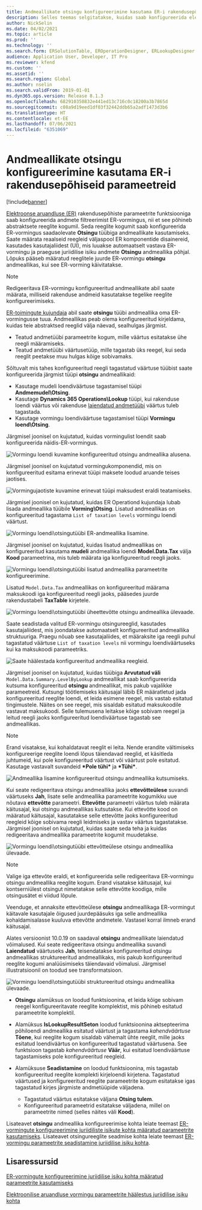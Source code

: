 ```yaml
---
title: Andmeallikate otsingu konfigureerimine kasutama ER-i rakendusepõhiseid parameetreid
description: Selles teemas selgitatakse, kuidas saab konfigureerida elektroonilise aruandluse (ER) vormingute otsingu andmeallikaid, mis kasutaksid ER rakendusespetsiifilisi parameetreid.
author: NickSelin
ms.date: 04/02/2021
ms.topic: article
ms.prod: ''
ms.technology: ''
ms.search.form: ERSolutionTable, EROperationDesigner, ERLookupDesigner, ERComponentLookupStructureEditing
audience: Application User, Developer, IT Pro
ms.reviewer: kfend
ms.custom: ''
ms.assetid: ''
ms.search.region: Global
ms.author: nselin
ms.search.validFrom: 2019-01-01
ms.dyn365.ops.version: Release 8.1.3
ms.openlocfilehash: 682910350832e441ed13c716c0c18200a3b7865d
ms.sourcegitcommit: c08a9d19eed1df03f32442ddb65a2adf1473d3b6
ms.translationtype: HT
ms.contentlocale: et-EE
ms.lasthandoff: 07/06/2021
ms.locfileid: "6351069"
---
```

# <a name="configure-lookup-data-sources-to-use-er-application-specific-parameters"></a>Andmeallikate otsingu konfigureerimine kasutama ER-i rakendusepõhiseid parameetreid 

[!include[banner](../includes/banner.md)]

[Elektroonse aruandluse (ER)](general-electronic-reporting.md) rakendusepõhiste parameetrite funktsiooniga saab konfigureerida andmete filtreerimist ER-vormingus, nii et see põhineb abstraktsete reeglite kogumil. Seda reeglite kogumit saab konfigureerida ER-vormingus saadaolevate **Otsingu** tüübiga andmeallikate kasutamiseks. Saate määrata reaalseid reegleid väljaspool ER komponentide disainereid, kasutades kasutajaliidest (UI), mis luuakse automaatselt vastava ER-vormingu ja praeguse juriidilise isiku andmete **Otsingu** andmeallika põhjal. Lõpuks pääseb määratud reeglitele juurde ER-vormingu **otsingu** andmeallikas, kui see ER-vorming käivitatakse.

> [!NOTE]
> Redigeeritava ER-vormingu konfigureeritud andmeallikate abil saate määrata, milliseid rakenduse andmeid kasutatakse tegelike reeglite konfigureerimiseks.

[ER-toimingute kujundaja](general-electronic-reporting.md#building-a-format-that-uses-a-data-model-as-a-base) abil saate **otsingu** tüübi andmeallika oma ER-vormingusse tuua. Andmeallikas peab olema konfigureeritud kirjeldama, kuidas teie abstraktsed reeglid välja näevad, sealhulgas järgmist.

   - Teatud andmetüübi parameetrite kogum, mille väärtus esitatakse ühe reegli määramiseks.
   - Teatud andmetüübi väärtusetüüp, mille tagastab üks reegel, kui seda reeglit peetakse muu hulgas kõige sobivamaks.

Sõltuvalt mis tahes konfigureeritud reegli tagastatud väärtuse tüübist saate konfigureerida järgmist tüüpi **otsingu** andmeallikaid:

   - Kasutage mudeli loendiväärtuse tagastamisel tüüpi **Andmemudel\Otsing**.
   - Kasutage **Dynamics 365 Operations\Lookup** tüüpi, kui rakenduse loendi väärtus või rakenduse [laiendatud andmetüübi](../extensibility/extensible-edts.md) väärtus tuleb tagastada.
   - Kasutage vormingu loendiväärtuse tagastamisel tüüpi **Vormingu loend\Otsing**.

Järgmisel joonisel on kujutatud, kuidas vormingulist loendit saab konfigureerida näidis-ER-vormingus.

   ![Vormingu loendi kuvamine konfigureeritud otsingu andmeallika alusena.](./media/er-lookup-data-sources-img1.gif)

Järgmisel joonisel on kujutatud vormingukomponendid, mis on konfigureeritud esitama erinevat tüüpi maksete loodud aruande teises jaotises.

   ![Vormingujaotiste kuvamine erinevat tüüpi maksudest eraldi teatamiseks.](./media/er-lookup-data-sources-img2.png)

Järgmisel joonisel on kujutatud, kuidas ER Operationd kujundaja lubab lisada andmeallika tüübile **Vorming\Otsing**.  Lisatud andmeallikas on konfigureeritud tagastama `List of taxation levels` vormingu loendi väärtust.

   ![Vormingu loendi\otsingutüübi ER-andmeallika lisamine.](./media/er-lookup-data-sources-img3.gif)

Järgmisel joonisel on kujutatud, kuidas lisatud andmeallikas on konfigureeritud kasutama **mudeli** andmeallika loendi **Model.Data.Tax** välja **Kood** parameetrina, mis tuleb määrata iga konfigureeritud reegli jaoks.

![Vormingu loendi\otsingutüübi lisatud andmeallika parameetrite konfigureerimine.](./media/er-lookup-data-sources-img4.gif)

Lisatud `Model.Data.Tax` andmeallikas on konfigureeritud määrama maksukoodi iga konfigureeritud reegli jaoks, pääsedes juurde rakendustabeli **TaxTable** kirjetele.

   ![Vormingu loendi\otsingutüübi üheettevõtte otsingu andmeallika ülevaade.](./media/er-lookup-data-sources-img5.gif)

Saate seadistada valitud ER-vormingu otsingureeglid, kasutades kasutajaliidest, mis joondatakse automaatselt konfigureeritud andmeallika struktuuriga. Praegu nõuab see kasutajaliides, et määraksite iga reegli puhul tagastatud väärtuse `List of taxation levels` nii vormingu loendiväärtuseks kui ka maksukoodi parameetriks.

   ![Saate häälestada konfigureeritud andmeallika reegleid.](./media/er-lookup-data-sources-img6.gif)

Järgmisel joonisel on kujutatud, kuidas tüübiga **Arvutatud väli** `Model.Data.Summary.LevelByLookup` andmeallikat saab konfigureerida kutsuma konfigureeritud **otsingu** andmeallikat, mis pakub vajalikke parameetreid. Kutsungi töötlemiseks käitusajal läbib ER määratletud jada konfigureeritud reeglite loendi, et leida esimene reegel, mis vastab esitatud tingimustele. Näites on see reegel, mis sisaldab esitatud maksukoodile vastavat maksukoodi. Selle tulemusena leitakse kõige sobivam reegel ja leitud reegli jaoks konfigureeritud loendiväärtuse tagastab see andmeallikas.

> [!NOTE]
> Erand visatakse, kui kohaldatavat reeglit ei leita. Nende erandite vältimiseks konfigureerige reeglite loendi lõpus täiendavad reeglid, et käsitleda juhtumeid, kui pole konfigureeritud väärtust või väärtust pole esitatud. Kasutage vastavalt suvandeid **\*Pole tühi\*** ja **\*Tühi\***.  
>
> ![Andmeallika lisamine konfigureeritud otsingu andmeallika kutsumiseks.](./media/er-lookup-data-sources-img7.png)

Kui seate redigeeritava otsingu andmeallika jaoks **ettevõtteülese** suvandi väärtuseks **Jah**, lisate selle andmeallika parameetrite kogumikku uue nõutava **ettevõtte** parameetri. **Ettevõtte** parameetri väärtus tuleb määrata käitusajal, kui otsingu andmeallikas kutsutakse. Kui ettevõtte kood on määratud käitusajal, kasutatakse selle ettevõtte jaoks konfigureeritud reegleid kõige sobivama reegli leidmiseks ja vastav väärtus tagastatakse. Järgmisel joonisel on kujutatud, kuidas saate seda teha ja kuidas redigeeritava andmeallika parameetrite kogumit muudetakse.

   ![Vormingu loendi\otsingutüübi ettevõtteülese otsingu andmeallika ülevaade.](./media/er-lookup-data-sources-img8.gif)

> [!NOTE]
> Valige iga ettevõte eraldi, et konfigureerida selle redigeeritava ER-vormingu otsingu andmeallika reeglite kogum. Erand visatakse käitusajal, kui kontserniülest otsingut nimetatakse selle ettevõtte koodiga, mille otsingusätet ei viidud lõpule.
>
> Veenduge, et annaksite ettevõtteülese **otsingu** andmeallikaga ER-vormingut käitavale kasutajale õigused juurdepääsuks iga selle andmeallika kohaldamisalasse kuuluva ettevõtte andmetele. Vastasel korral ilmneb erand käitusajal.

Alates versioonist 10.0.19 on saadaval **otsingu** andmeallikate laiendatud võimalused. Kui seate redigeeritava otsingu andmeallika suvandi **Laiendatud** väärtuseks **Jah**, teisendatakse konfigureeritud otsingu andmeallikas struktureeritud andmeallikaks, mis pakub konfigureeritud reeglite kogumi analüüsimiseks täiendavaid võimalusi. Järgmisel illustratsioonil on toodud see transformatsioon.

   ![Vormingu loendi\otsingutüübi struktureeritud otsingu andmeallika ülevaade.](./media/er-lookup-data-sources-img9.gif)

- **Otsingu** alamüksus on loodud funktsioonina, et leida kõige sobivam reegel konfigureeritavate reeglite komplektist, mis põhineb esitatud parameetrite komplektil.
- Alamüksus **IsLookupResultSeton** loodud funktsioonina aktsepteerima põhiloendi andmeallika esitatud väärtust ja tagastama *kahendväärtuse* **Tõene**, kui reeglite kogum sisaldab vähemalt ühte reeglit, mille jaoks esitatud loendiväärtus on konfigureeritud tagastatud väärtusena. See funktsioon tagastab *kahendväärtuse* **Väär**, kui esitatud loendiväärtuse tagastamiseks pole konfigureeritud reegleid.
- Alamüksuse **Seadistamine** on loodud funktsioonina, mis tagastab konfigureeritud reeglite komplekti kirjeloendi kirjetena. Tagastatud väärtused ja konfigureeritud reeglite parameetrite kogum esitatakse igas tagastatud kirjes järgmiste andmetüüpide väljadena.

    - Tagastatud väärtus esitatakse väljana **Otsing tulem**.
    - Konfigureeritud parameetrid esitatakse väljadena, millel on parameetrite nimed (selles näites väli **Kood**).

Lisateavet **otsingu** andmeallika konfigureerimise kohta leiate teemast [ER-vormingute konfigureerimine juriidiliste isikute kohta määratud parameetrite kasutamiseks](er-app-specific-parameters-configure-format.md). Lisateavet otsingureeglite seadmise kohta leiate teemast [ER-vormingu parameetrite seadistamine juriidilise isiku kohta](er-app-specific-parameters-set-up.md).

## <a name="additional-resources"></a>Lisaressursid

[ER-vormingute konfigureerimine juriidilise isiku kohta määratud parameetrite kasutamiseks](er-app-specific-parameters-configure-format.md)

[Elektroonilise aruandluse vormingu parameetrite häälestus juriidilise isiku kohta](er-app-specific-parameters-set-up.md)
